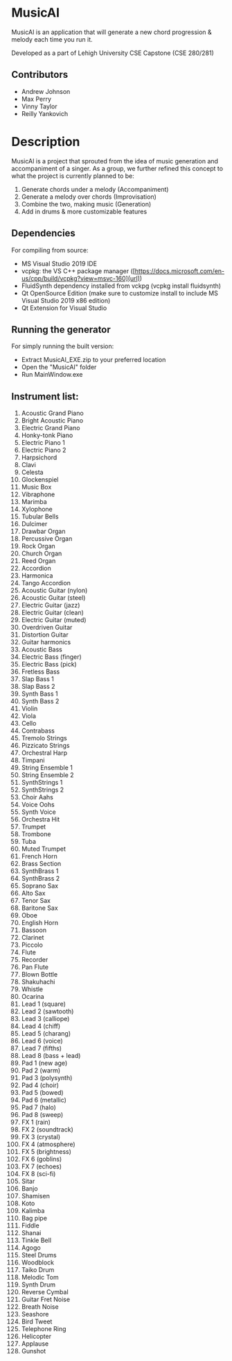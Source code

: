 MusicAI
=========
MusicAI is an application that will generate a new chord progression & melody each time you run it.

Developed as a part of Lehigh University CSE Capstone (CSE 280/281)

Contributors
------------
*  Andrew Johnson
*  Max Perry
*  Vinny Taylor
*  Reilly Yankovich

Description
===============

MusicAI is a project that sprouted from the idea of music generation and
accompaniment of a singer.  As a group, we further refined this concept to
what the project is currently planned to be:

1.  Generate chords under a melody (Accompaniment)
2.  Generate a melody over chords  (Improvisation)
3.  Combine the two, making music  (Generation)
4.  Add in drums & more customizable features 

Dependencies
---------------
For compiling from source:
* MS Visual Studio 2019 IDE
* vcpkg: the VS C++ package manager ([https://docs.microsoft.com/en-us/cpp/build/vcpkg?view=msvc-160](url))
* FluidSynth dependency installed from vckpg (vcpkg install fluidsynth)
* Qt OpenSource Edition (make sure to customize install to include MS Visual Studio 2019 x86 edition)
* Qt Extension for Visual Studio


Running the generator
----------------------
For simply running the built version:
* Extract MusicAI_EXE.zip to your preferred location
* Open the "MusicAI" folder
* Run MainWindow.exe

Instrument list:
----------------------
1.	Acoustic Grand Piano
2.	Bright Acoustic Piano
3.	Electric Grand Piano
4.	Honky-tonk Piano
5.	Electric Piano 1
6.	Electric Piano 2
7.	Harpsichord
8.	Clavi
9.	Celesta
10.	Glockenspiel
11.	Music Box
12.	Vibraphone
13.	Marimba
14.	Xylophone
15.	Tubular Bells
16.	Dulcimer
17.	Drawbar Organ
18.	Percussive Organ
19.	Rock Organ
20.	Church Organ
21.	Reed Organ
22.	Accordion
23.	Harmonica
24.	Tango Accordion
25.	Acoustic Guitar (nylon)
26.	Acoustic Guitar (steel)
27.	Electric Guitar (jazz)
28.	Electric Guitar (clean)
29.	Electric Guitar (muted)
30.	Overdriven Guitar
31.	Distortion Guitar
32.	Guitar harmonics
33.	Acoustic Bass
34.	Electric Bass (finger)
35.	Electric Bass (pick)
36.	Fretless Bass
37.	Slap Bass 1
38.	Slap Bass 2
39.	Synth Bass 1
40.	Synth Bass 2
41.	Violin
42.	Viola
43.	Cello
44.	Contrabass
45.	Tremolo Strings
46.	Pizzicato Strings
47.	Orchestral Harp
48.	Timpani
49.	String Ensemble 1
50.	String Ensemble 2
51.	SynthStrings 1
52.	SynthStrings 2
53.	Choir Aahs
54.	Voice Oohs
55.	Synth Voice
56.	Orchestra Hit
57.	Trumpet
58.	Trombone
59.	Tuba
60.	Muted Trumpet
61.	French Horn
62.	Brass Section
63.	SynthBrass 1
64.	SynthBrass 2
65.	Soprano Sax
66.	Alto Sax
67.	Tenor Sax
68.	Baritone Sax
69.	Oboe
70.	English Horn
71.	Bassoon
72.	Clarinet
73.	Piccolo
74.	Flute
75.	Recorder
76.	Pan Flute
77.	Blown Bottle
78.	Shakuhachi
79.	Whistle
80.	Ocarina
81.	Lead 1 (square)
82.	Lead 2 (sawtooth)
83.	Lead 3 (calliope)
84.	Lead 4 (chiff)
85.	Lead 5 (charang)
86.	Lead 6 (voice)
87.	Lead 7 (fifths)
88.	Lead 8 (bass + lead)
89.	Pad 1 (new age)
90.	Pad 2 (warm)
91.	Pad 3 (polysynth)
92.	Pad 4 (choir)
93.	Pad 5 (bowed)
94.	Pad 6 (metallic)
95.	Pad 7 (halo)
96.	Pad 8 (sweep)
97.	FX 1 (rain)
98.	FX 2 (soundtrack)
99.	FX 3 (crystal)
100.	FX 4 (atmosphere)
101.	FX 5 (brightness)
102.	FX 6 (goblins)
103.	FX 7 (echoes)
104.	FX 8 (sci-fi)
105.	Sitar
106.	Banjo
107.	Shamisen
108.	Koto
109.	Kalimba
110.	Bag pipe
111.	Fiddle
112.	Shanai
113.	Tinkle Bell
114.	Agogo
115.	Steel Drums
116.	Woodblock
117.	Taiko Drum
118.	Melodic Tom
119.	Synth Drum
120.	Reverse Cymbal
121.	Guitar Fret Noise
122.	Breath Noise
123.	Seashore
124.	Bird Tweet
125.	Telephone Ring
126.	Helicopter
127.	Applause
128.	Gunshot
